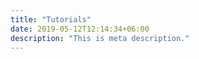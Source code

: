 ```yaml
---
title: "Tutorials"
date: 2019-05-12T12:14:34+06:00
description: "This is meta description."
---
```


